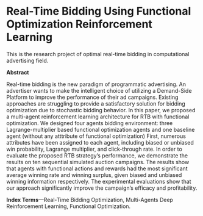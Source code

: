 # Real-Time Bidding Using Functional Optimization Reinforcement Learning
 This is the research project of optimal real-time bidding in computational advertising field. 

**Abstract**

Real-time bidding is the new paradigm of programmatic advertising. An advertiser wants to make the intelligent choice of utilizing a Demand-Side Platform to improve
the performance of their ad campaigns. Existing approaches
are struggling to provide a satisfactory solution for bidding
optimization due to stochastic bidding behavior. In this paper,
we proposed a multi-agent reinforcement learning architecture
for RTB with functional optimization. We designed four agents
bidding environment: three Lagrange-multiplier based functional
optimization agents and one baseline agent (without any atttribute of functional optimization) First, numerous attributes
have been assigned to each agent, including biased or unbiased
win probability, Lagrange multiplier, and click-through rate. In
order to evaluate the proposed RTB strategy’s performance,
we demonstrate the results on ten sequential simulated auction campaigns. The results show that agents with functional
actions and rewards had the most significant average winning
rate and winning surplus, given biased and unbiased winning
information respectively. The experimental evaluations show that
our approach significantly improve the campaign’s efficacy and
profitability.

**Index Terms**—Real-Time Bidding Optimization, Multi-Agents
Deep Reinforcement Learning, Functional Optimization.

